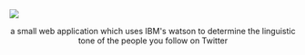 <img src="https://user-images.githubusercontent.com/761640/32705667-8c4ecf88-c7cb-11e7-9344-04b5472311fc.png" align="center" />

<p align="center">a small web application which uses IBM's watson to determine the linguistic tone of the people you follow on Twitter</p>
